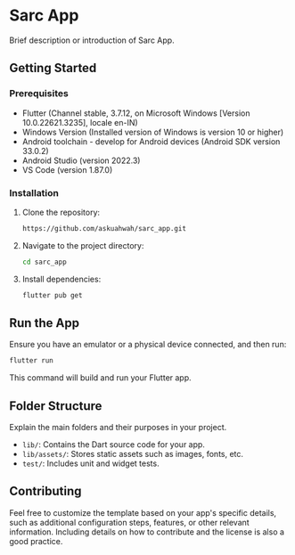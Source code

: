 
# Sarc App

Brief description or introduction of Sarc App.

## Getting Started

### Prerequisites

- Flutter (Channel stable, 3.7.12, on Microsoft Windows [Version 10.0.22621.3235], locale en-IN)
- Windows Version (Installed version of Windows is version 10 or higher)
- Android toolchain - develop for Android devices (Android SDK version 33.0.2)
- Android Studio (version 2022.3)
- VS Code (version 1.87.0)

### Installation

1. Clone the repository:

   ```bash
   https://github.com/askuahwah/sarc_app.git
   ```

2. Navigate to the project directory:

   ```bash
   cd sarc_app
   ```

3. Install dependencies:

   ```bash
   flutter pub get
   ```

## Run the App

Ensure you have an emulator or a physical device connected, and then run:

```bash
flutter run
```

This command will build and run your Flutter app.

## Folder Structure

Explain the main folders and their purposes in your project.

- `lib/`: Contains the Dart source code for your app.
- `lib/assets/`: Stores static assets such as images, fonts, etc.
- `test/`: Includes unit and widget tests.

## Contributing

Feel free to customize the template based on your app's specific details, such as additional configuration steps, features, or other relevant information. Including details on how to contribute and the license is also a good practice.
